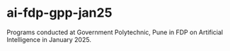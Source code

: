 # ai-fdp-gpp-jan25
Programs conducted at Government Polytechnic, Pune in FDP on Artificial Intelligence in January 2025.

